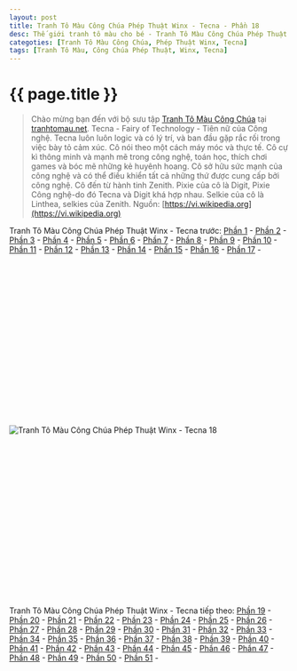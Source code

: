 ```yaml
---
layout: post
title: Tranh Tô Màu Công Chúa Phép Thuật Winx - Tecna - Phần 18
desc: Thế giới tranh tô màu cho bé - Tranh Tô Màu Công Chúa Phép Thuật Winx - Tecna - Phần 18
categoties: [Tranh Tô Màu Công Chúa, Phép Thuật Winx, Tecna]
tags: [Tranh Tô Màu, Công Chúa Phép Thuật, Winx, Tecna]
---
```

{{ page.title }}
================
> Chào mừng bạn đến với bộ sưu tập [Tranh Tô Màu Công Chúa](http://tranhtomau.net/) tại [tranhtomau.net](http://tranhtomau.net/). Tecna - Fairy of Technology - Tiên nữ của Công nghệ. Tecna luôn luôn logic và có lý trí, và ban đầu gặp rắc rối trong việc bày tỏ cảm xúc. Cô nói theo một cách máy móc và thực tế. Cô cự kì thông minh và mạnh mẽ trong công nghệ, toán học, thích chơi games và bóc mẽ những kẻ huyênh hoang. Cô sở hữu sức mạnh của công nghệ và có thể điều khiển tất cả những thứ được cung cấp bởi công nghệ. Cô đến từ hành tinh Zenith. Pixie của cô là Digit, Pixie Công nghệ-do đó Tecna và Digit khá hợp nhau. Selkie của cô là Linthea, selkies của Zenith. Nguồn: [https://vi.wikipedia.org](https://vi.wikipedia.org)

Tranh Tô Màu Công Chúa Phép Thuật Winx - Tecna trước: [Phần 1](http://tranhtomau.net/2018/01/23/Tranh-To-Mau-Cong-Chua-Phep-Thuat-Winx-Tecna-phan-1.html) - [Phần 2](http://tranhtomau.net/2018/01/23/Tranh-To-Mau-Cong-Chua-Phep-Thuat-Winx-Tecna-phan-2.html) - [Phần 3](http://tranhtomau.net/2018/01/23/Tranh-To-Mau-Cong-Chua-Phep-Thuat-Winx-Tecna-phan-3.html) - [Phần 4](http://tranhtomau.net/2018/01/23/Tranh-To-Mau-Cong-Chua-Phep-Thuat-Winx-Tecna-phan-4.html) - [Phần 5](http://tranhtomau.net/2018/01/23/Tranh-To-Mau-Cong-Chua-Phep-Thuat-Winx-Tecna-phan-5.html) - [Phần 6](http://tranhtomau.net/2018/01/23/Tranh-To-Mau-Cong-Chua-Phep-Thuat-Winx-Tecna-phan-6.html) - [Phần 7](http://tranhtomau.net/2018/01/23/Tranh-To-Mau-Cong-Chua-Phep-Thuat-Winx-Tecna-phan-7.html) - [Phần 8](http://tranhtomau.net/2018/01/23/Tranh-To-Mau-Cong-Chua-Phep-Thuat-Winx-Tecna-phan-8.html) - [Phần 9](http://tranhtomau.net/2018/01/23/Tranh-To-Mau-Cong-Chua-Phep-Thuat-Winx-Tecna-phan-9.html) - [Phần 10](http://tranhtomau.net/2018/01/23/Tranh-To-Mau-Cong-Chua-Phep-Thuat-Winx-Tecna-phan-10.html) - [Phần 11](http://tranhtomau.net/2018/01/23/Tranh-To-Mau-Cong-Chua-Phep-Thuat-Winx-Tecna-phan-11.html) - [Phần 12](http://tranhtomau.net/2018/01/23/Tranh-To-Mau-Cong-Chua-Phep-Thuat-Winx-Tecna-phan-12.html) - [Phần 13](http://tranhtomau.net/2018/01/23/Tranh-To-Mau-Cong-Chua-Phep-Thuat-Winx-Tecna-phan-13.html) - [Phần 14](http://tranhtomau.net/2018/01/23/Tranh-To-Mau-Cong-Chua-Phep-Thuat-Winx-Tecna-phan-14.html) - [Phần 15](http://tranhtomau.net/2018/01/23/Tranh-To-Mau-Cong-Chua-Phep-Thuat-Winx-Tecna-phan-15.html) - [Phần 16](http://tranhtomau.net/2018/01/23/Tranh-To-Mau-Cong-Chua-Phep-Thuat-Winx-Tecna-phan-16.html) - [Phần 17](http://tranhtomau.net/2018/01/23/Tranh-To-Mau-Cong-Chua-Phep-Thuat-Winx-Tecna-phan-17.html) - 

<script async src="//pagead2.googlesyndication.com/pagead/js/adsbygoogle.js"></script><!-- tranhtomau_ads --><ins class="adsbygoogle" style="display:inline-block;width:336px;height:280px" data-ad-client="ca-pub-6753140515841889" data-ad-slot="9179023662"></ins><script>(adsbygoogle = window.adsbygoogle || []).push({});</script>

![Tranh Tô Màu Công Chúa Phép Thuật Winx - Tecna 18](http://tranhtomau.net/img1/Tranh-To-Mau-Cong-Chua-Phep-Thuat-Winx-Tecna%20(18).jpg "Tranh Tô Màu Công Chúa Phép Thuật Winx - Tecna 18")

<script async src="//pagead2.googlesyndication.com/pagead/js/adsbygoogle.js"></script><!-- tranhtomau_ads --><ins class="adsbygoogle" style="display:inline-block;width:336px;height:280px" data-ad-client="ca-pub-6753140515841889" data-ad-slot="9179023662"></ins><script>(adsbygoogle = window.adsbygoogle || []).push({});</script>

Tranh Tô Màu Công Chúa Phép Thuật Winx - Tecna tiếp theo: [Phần 19](http://tranhtomau.net/2018/01/23/Tranh-To-Mau-Cong-Chua-Phep-Thuat-Winx-Tecna-phan-19.html) - [Phần 20](http://tranhtomau.net/2018/01/23/Tranh-To-Mau-Cong-Chua-Phep-Thuat-Winx-Tecna-phan-20.html) - [Phần 21](http://tranhtomau.net/2018/01/23/Tranh-To-Mau-Cong-Chua-Phep-Thuat-Winx-Tecna-phan-21.html) - [Phần 22](http://tranhtomau.net/2018/01/23/Tranh-To-Mau-Cong-Chua-Phep-Thuat-Winx-Tecna-phan-22.html) - [Phần 23](http://tranhtomau.net/2018/01/23/Tranh-To-Mau-Cong-Chua-Phep-Thuat-Winx-Tecna-phan-23.html) - [Phần 24](http://tranhtomau.net/2018/01/23/Tranh-To-Mau-Cong-Chua-Phep-Thuat-Winx-Tecna-phan-24.html) - [Phần 25](http://tranhtomau.net/2018/01/23/Tranh-To-Mau-Cong-Chua-Phep-Thuat-Winx-Tecna-phan-25.html) - [Phần 26](http://tranhtomau.net/2018/01/23/Tranh-To-Mau-Cong-Chua-Phep-Thuat-Winx-Tecna-phan-26.html) - [Phần 27](http://tranhtomau.net/2018/01/23/Tranh-To-Mau-Cong-Chua-Phep-Thuat-Winx-Tecna-phan-27.html) - [Phần 28](http://tranhtomau.net/2018/01/23/Tranh-To-Mau-Cong-Chua-Phep-Thuat-Winx-Tecna-phan-28.html) - [Phần 29](http://tranhtomau.net/2018/01/23/Tranh-To-Mau-Cong-Chua-Phep-Thuat-Winx-Tecna-phan-29.html) - [Phần 30](http://tranhtomau.net/2018/01/23/Tranh-To-Mau-Cong-Chua-Phep-Thuat-Winx-Tecna-phan-30.html) - [Phần 31](http://tranhtomau.net/2018/01/23/Tranh-To-Mau-Cong-Chua-Phep-Thuat-Winx-Tecna-phan-31.html) - [Phần 32](http://tranhtomau.net/2018/01/23/Tranh-To-Mau-Cong-Chua-Phep-Thuat-Winx-Tecna-phan-32.html) - [Phần 33](http://tranhtomau.net/2018/01/23/Tranh-To-Mau-Cong-Chua-Phep-Thuat-Winx-Tecna-phan-33.html) - [Phần 34](http://tranhtomau.net/2018/01/23/Tranh-To-Mau-Cong-Chua-Phep-Thuat-Winx-Tecna-phan-34.html) - [Phần 35](http://tranhtomau.net/2018/01/23/Tranh-To-Mau-Cong-Chua-Phep-Thuat-Winx-Tecna-phan-35.html) - [Phần 36](http://tranhtomau.net/2018/01/23/Tranh-To-Mau-Cong-Chua-Phep-Thuat-Winx-Tecna-phan-36.html) - [Phần 37](http://tranhtomau.net/2018/01/23/Tranh-To-Mau-Cong-Chua-Phep-Thuat-Winx-Tecna-phan-37.html) - [Phần 38](http://tranhtomau.net/2018/01/23/Tranh-To-Mau-Cong-Chua-Phep-Thuat-Winx-Tecna-phan-38.html) - [Phần 39](http://tranhtomau.net/2018/01/23/Tranh-To-Mau-Cong-Chua-Phep-Thuat-Winx-Tecna-phan-39.html) - [Phần 40](http://tranhtomau.net/2018/01/23/Tranh-To-Mau-Cong-Chua-Phep-Thuat-Winx-Tecna-phan-40.html) - [Phần 41](http://tranhtomau.net/2018/01/23/Tranh-To-Mau-Cong-Chua-Phep-Thuat-Winx-Tecna-phan-41.html) - [Phần 42](http://tranhtomau.net/2018/01/23/Tranh-To-Mau-Cong-Chua-Phep-Thuat-Winx-Tecna-phan-42.html) - [Phần 43](http://tranhtomau.net/2018/01/23/Tranh-To-Mau-Cong-Chua-Phep-Thuat-Winx-Tecna-phan-43.html) - [Phần 44](http://tranhtomau.net/2018/01/23/Tranh-To-Mau-Cong-Chua-Phep-Thuat-Winx-Tecna-phan-44.html) - [Phần 45](http://tranhtomau.net/2018/01/23/Tranh-To-Mau-Cong-Chua-Phep-Thuat-Winx-Tecna-phan-45.html) - [Phần 46](http://tranhtomau.net/2018/01/23/Tranh-To-Mau-Cong-Chua-Phep-Thuat-Winx-Tecna-phan-46.html) - [Phần 47](http://tranhtomau.net/2018/01/23/Tranh-To-Mau-Cong-Chua-Phep-Thuat-Winx-Tecna-phan-47.html) - [Phần 48](http://tranhtomau.net/2018/01/23/Tranh-To-Mau-Cong-Chua-Phep-Thuat-Winx-Tecna-phan-48.html) - [Phần 49](http://tranhtomau.net/2018/01/23/Tranh-To-Mau-Cong-Chua-Phep-Thuat-Winx-Tecna-phan-49.html) - [Phần 50](http://tranhtomau.net/2018/01/23/Tranh-To-Mau-Cong-Chua-Phep-Thuat-Winx-Tecna-phan-50.html) - [Phần 51](http://tranhtomau.net/2018/01/23/Tranh-To-Mau-Cong-Chua-Phep-Thuat-Winx-Tecna-phan-51.html) - 
